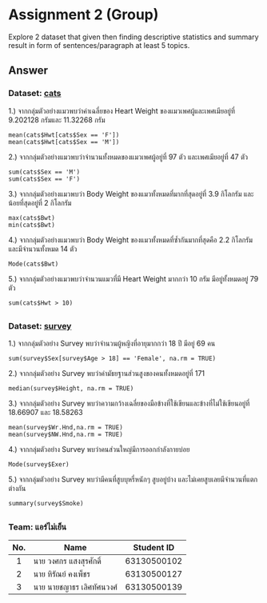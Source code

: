 # Assignment 2 (Group)
Explore 2 dataset that given then finding descriptive statistics and summary result in form of sentences/paragraph at least 5 topics.

## Answer

### Dataset: [cats](https://www.rdocumentation.org/packages/MASS/versions/7.3-47/topics/cats)

1.) จากกลุ่มตัวอย่างแมวพบว่าค่าเฉลี่ยของ Heart Weight ของแมวเพศผู้และเพศเมียอยู่ที่ 9.202128 กรัมและ 11.32268 กรัม
```{R}
mean(cats$Hwt[cats$Sex == 'F'])
mean(cats$Hwt[cats$Sex == 'M'])
```

2.) จากกลุ่มตัวอย่างแมวพบว่าจำนวนทั้งหมดของแมวเพศผู้อยู่ที่ 97 ตัว และเพศเมียอยู่ที่ 47 ตัว
```{R}
sum(cats$Sex == 'M')
sum(cats$Sex == 'F')
```

3.) จากกลุ่มตัวอย่างแมวพบว่า Body Weight ของแมวทั้งหมดที่มากที่สุดอยู่ที่ 3.9 กิโลกรัม และน้อยที่สุดอยู่ที่ 2 กิโลกรัม
```{R}
max(cats$Bwt)
min(cats$Bwt)
```

4.) จากกลุ่มตัวอย่างแมวพบว่า Body Weight ของแมวทั้งหมดที่ซ้ำกันมากที่สุดคือ 2.2 กิโลกรัม และมีจำนวนทั้งหมด 14 ตัว
```{R}
Mode(cats$Bwt)
```

5.) จากกลุ่มตัวอย่างแมวพบว่าจำนวนแมวที่มี Heart Weight มากกว่า 10 กรัม มีอยู่ทั้งหมดอยู่ 79 ตัว
```{R}
sum(cats$Hwt > 10)
```

##

### Dataset: [survey](https://www.rdocumentation.org/packages/MASS/versions/7.3-47/topics/survey)

1.) จากกลุ่มตัวอย่าง Survey พบว่าจำนวนผู้หญิงที่อายุมากกว่า 18 ปี มีอยู่ 69 คน
```{R}
sum(survey$Sex[survey$Age > 18] == 'Female', na.rm = TRUE)
```

2.) จากกลุ่มตัวอย่าง Survey พบว่าค่ามัธยฐานส่วนสูงของคนทั้งหมดอยู่ที่ 171
```{R}
median(survey$Height, na.rm = TRUE)
```

3.) จากกลุ่มตัวอย่าง Survey พบว่าความกว้างเฉลี่ยของมือข้างที่ใช้เขียนและข้างที่ไม่ใช้เขียนอยู่ที่ 18.66907 และ 18.58263
```{R}
mean(survey$Wr.Hnd,na.rm = TRUE)
mean(survey$NW.Hnd,na.rm = TRUE)
```

4.) จากกลุ่มตัวอย่าง Survey พบว่าคนส่วนใหญ่มีการออกกำลังกายบ่อย
```{R}
Mode(survey$Exer)
```

5.) จากกลุ่มตัวอย่าง Survey พบว่ามีคนที่สูบบุหรี่หนักๆ สูบอยู่บ้าง และไม่เคยสูบเลยมีจำนวนที่แตกต่างกัน
```{R}
summary(survey$Smoke)
```

##

### Team: แอร์ไม่เย็น
| No. | Name              | Student ID   |
|:---:|-------------------|--------------|
|  1  | นาย วงศกร แสงสุรศักดิ์      | 63130500102  |
|  2  | นาย หิรัณย์ คงเพ็ชร   | 63130500127  |
|  3  | นาย นายชญาธร เลิศทัศนวงศ์   | 63130500139 |
